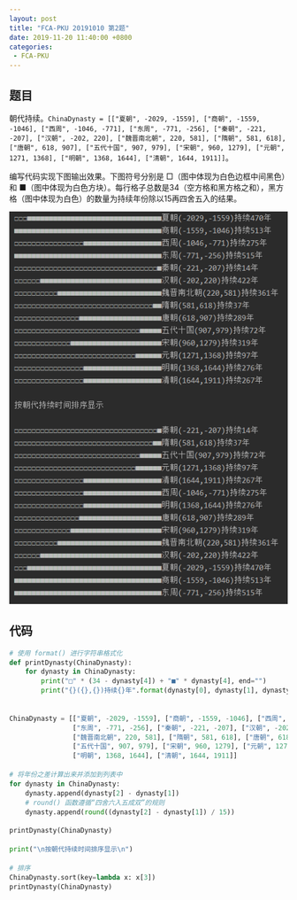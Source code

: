 ```yaml
---
layout: post
title: "FCA-PKU 20191010 第2题"
date: 2019-11-20 11:40:00 +0800
categories: 
 - FCA-PKU
---
```


## 题目

朝代持续。`ChinaDynasty = [["夏朝", -2029, -1559], ["商朝", -1559, -1046], ["西周", -1046, -771], ["东周", -771, -256], ["秦朝", -221, -207], ["汉朝", -202, 220], ["魏晋南北朝", 220, 581], ["隋朝", 581, 618], ["唐朝", 618, 907], ["五代十国", 907, 979], ["宋朝", 960, 1279], ["元朝", 1271, 1368], ["明朝", 1368, 1644], ["清朝", 1644, 1911]]`。

<!-- more -->

编写代码实现下图输出效果。下图符号分别是 □（图中体现为白色边框中间黑色）和 ■（图中体现为白色方块）。每行格子总数是34（空方格和黑方格之和），黑方格（图中体现为白色）的数量为持续年份除以15再四舍五入的结果。

![2](/assets/images/FCA-PKU/2.png)

## 代码

```python
# 使用 format() 进行字符串格式化
def printDynasty(ChinaDynasty):
    for dynasty in ChinaDynasty:
        print("□" * (34 - dynasty[4]) + "■" * dynasty[4], end="")
        print("{}({},{})持续{}年".format(dynasty[0], dynasty[1], dynasty[2], dynasty[3]))


ChinaDynasty = [["夏朝", -2029, -1559], ["商朝", -1559, -1046], ["西周", -1046, -771],
                ["东周", -771, -256], ["秦朝", -221, -207], ["汉朝", -202, 220],
                ["魏晋南北朝", 220, 581], ["隋朝", 581, 618], ["唐朝", 618, 907],
                ["五代十国", 907, 979], ["宋朝", 960, 1279], ["元朝", 1271, 1368],
                ["明朝", 1368, 1644], ["清朝", 1644, 1911]]

# 将年份之差计算出来并添加到列表中
for dynasty in ChinaDynasty:
    dynasty.append(dynasty[2] - dynasty[1])
    # round() 函数遵循“四舍六入五成双”的规则
    dynasty.append(round((dynasty[2] - dynasty[1]) / 15))

printDynasty(ChinaDynasty)

print("\n按朝代持续时间排序显示\n")

# 排序
ChinaDynasty.sort(key=lambda x: x[3])
printDynasty(ChinaDynasty)
```